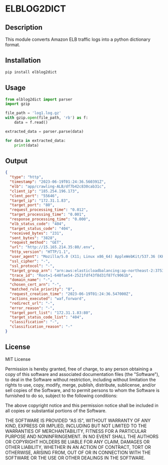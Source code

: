 # ELBLOG2DICT

## Description

This module converts Amazon ELB traffic logs into a python dictionary format.

## Installation

```bash
pip install elblog2dict
```

## Usage

```python
from elblog2dict import parser
import gzip

file_path = 'log1.log.gz'
with gzip.open(file_path, 'rb') as f:
    data = f.read()

extracted_data = parser.parse(data)

for data in extracted_data:
    print(data)

```

## Output

```json
{
  "type": "http",
  "timestamp": "2023-06-19T01:24:36.560391Z",
  "elb": "app/crawling-ALB/df7b42c830cab31c",
  "client_ip": "185.254.196.173",
  "clent_port": "55646",
  "target_ip": "172.31.1.83",
  "target_port": "80",
  "request_processing_time": "0.012",
  "target_processing_time": "0.001",
  "response_processing_time": "0.000",
  "elb_status_code": "404",
  "target_status_code": "404",
  "received_bytes": "231",
  "sent_bytes": "3828",
  "request_method": "GET",
  "url": "http://15.165.214.35:80/.env",
  "http_version": "HTTP/1.1",
  "user_agent": "Mozilla/5.0 (X11; Linux x86_64) AppleWebKit/537.36 (KHTML, like Gecko) Chrome/81.0.4044.129 Safari/537.36",
  "ssl_cipher": "-",
  "ssl_protocol": "-",
  "target_group_arn": "arn:aws:elasticloadbalancing:ap-northeast-2:375350317796:targetgroup/crawling-TG/02bacd9ef5e3c0ab",
  "trace_id": "Root=1-648fae54-2521fdf43f8d31f87fc9061b",
  "domain_name": "-",
  "chosen_cert_arn": "-",
  "matched_rule_priority": "0",
  "request_creation_time": "2023-06-19T01:24:36.547000Z",
  "actions_executed": "waf,forward",
  "redirect_url": "-",
  "error_reason": "-",
  "target_port_list": "172.31.1.83:80",
  "target_status_code_list": "404",
  "classification": "-",
  "classification_reason": "-"
}

```

## License

MIT License

Permission is hereby granted, free of charge, to any person obtaining a copy of this software and associated documentation files (the "Software"), to deal in the Software without restriction, including without limitation the rights to use, copy, modify, merge, publish, distribute, sublicense, and/or sell copies of the Software, and to permit persons to whom the Software is furnished to do so, subject to the following conditions:

The above copyright notice and this permission notice shall be included in all copies or substantial portions of the Software.

THE SOFTWARE IS PROVIDED "AS IS", WITHOUT WARRANTY OF ANY KIND, EXPRESS OR IMPLIED, INCLUDING BUT NOT LIMITED TO THE WARRANTIES OF MERCHANTABILITY, FITNESS FOR A PARTICULAR PURPOSE AND NONINFRINGEMENT. IN NO EVENT SHALL THE AUTHORS OR COPYRIGHT HOLDERS BE LIABLE FOR ANY CLAIM, DAMAGES OR OTHER LIABILITY, WHETHER IN AN ACTION OF CONTRACT, TORT OR OTHERWISE, ARISING FROM, OUT OF OR IN CONNECTION WITH THE SOFTWARE OR THE USE OR OTHER DEALINGS IN THE SOFTWARE.

